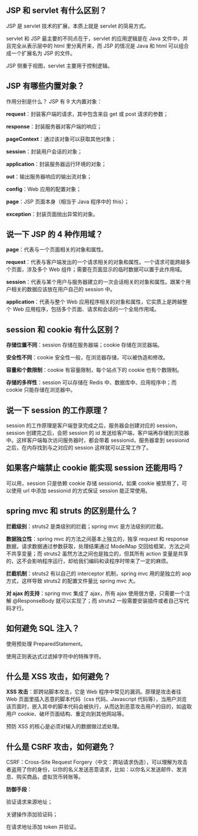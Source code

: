 ## JSP 和 servlet 有什么区别？

JSP 是 servlet 技术的扩展，本质上就是 servlet 的简易方式。

servlet 和 JSP 最主要的不同点在于，servlet 的应用逻辑是在 Java 文件中，并且完全从表示层中的 html 里分离开来，而 JSP 的情况是 Java 和 html 可以组合成一个扩展名为 JSP 的文件。

JSP 侧重于视图，servlet 主要用于控制逻辑。

## JSP 有哪些内置对象？

作用分别是什么？ JSP 有 9 大内置对象：

**request**：封装客户端的请求，其中包含来自 get 或 post 请求的参数；

**response**：封装服务器对客户端的响应；

**pageContext**：通过该对象可以获取其他对象；

**session**：封装用户会话的对象；

**application**：封装服务器运行环境的对象；

**out**：输出服务器响应的输出流对象；

**config**：Web 应用的配置对象；

**page**：JSP 页面本身（相当于 Java 程序中的 this）；

**exception**：封装页面抛出异常的对象。

## 说一下 JSP 的 4 种作用域？

**page**：代表与一个页面相关的对象和属性。

**request**：代表与客户端发出的一个请求相关的对象和属性。一个请求可能跨越多个页面，涉及多个 Web 组件；需要在页面显示的临时数据可以置于此作用域。

**session**：代表与某个用户与服务器建立的一次会话相关的对象和属性。跟某个用户相关的数据应该放在用户自己的 session 中。

**application**：代表与整个 Web 应用程序相关的对象和属性，它实质上是跨越整个 Web 应用程序，包括多个页面、请求和会话的一个全局作用域。

## session 和 cookie 有什么区别？

**存储位置不同**：session 存储在服务器端；cookie 存储在浏览器端。

**安全性不同**：cookie 安全性一般，在浏览器存储，可以被伪造和修改。

**容量和个数限制**：cookie 有容量限制，每个站点下的 cookie 也有个数限制。

**存储的多样性**：session 可以存储在 Redis 中、数据库中、应用程序中；而 cookie 只能存储在浏览器中。

## 说一下 session 的工作原理？

session 的工作原理是客户端登录完成之后，服务器会创建对应的 session，session 创建完之后，会把 session 的 id 发送给客户端，客户端再存储到浏览器中。这样客户端每次访问服务器时，都会带着 sessionid，服务器拿到 sessionid 之后，在内存找到与之对应的 session 这样就可以正常工作了。

## 如果客户端禁止 cookie 能实现 session 还能用吗？

可以用，session 只是依赖 cookie 存储 sessionid，如果 cookie 被禁用了，可以使用 url 中添加 sessionid 的方式保证 session 能正常使用。

## spring mvc 和 struts 的区别是什么？

**拦截级别**：struts2 是类级别的拦截；spring mvc 是方法级别的拦截。

**数据独立性**：spring mvc 的方法之间基本上独立的，独享 request 和 response 数据，请求数据通过参数获取，处理结果通过 ModelMap 交回给框架，方法之间不共享变量；而 struts2 虽然方法之间也是独立的，但其所有 action 变量是共享的，这不会影响程序运行，却给我们编码和读程序时带来了一定的麻烦。

**拦截机制**：struts2 有以自己的 interceptor 机制，spring mvc 用的是独立的 aop 方式，这样导致 struts2 的配置文件量比 spring mvc 大。

**对 ajax 的支持**：spring mvc 集成了 ajax，所有 ajax 使用很方便，只需要一个注解 @ResponseBody 就可以实现了；而 struts2 一般需要安装插件或者自己写代码才行。

## 如何避免 SQL 注入？

使用预处理 PreparedStatement。

使用正则表达式过滤掉字符中的特殊字符。

## 什么是 XSS 攻击，如何避免？

**XSS 攻击**：即跨站脚本攻击，它是 Web 程序中常见的漏洞。原理是攻击者往 Web 页面里插入恶意的脚本代码（css 代码、Javascript 代码等），当用户浏览该页面时，嵌入其中的脚本代码会被执行，从而达到恶意攻击用户的目的，如盗取用户 cookie、破坏页面结构、重定向到其他网站等。

预防 XSS 的核心是必须对输入的数据做过滤处理。

## 什么是 CSRF 攻击，如何避免？

CSRF：Cross-Site Request Forgery（中文：跨站请求伪造），可以理解为攻击者盗用了你的身份，以你的名义发送恶意请求，比如：以你名义发送邮件、发消息、购买商品，虚拟货币转账等。

**防御手段**：

验证请求来源地址；

关键操作添加验证码；

在请求地址添加 token 并验证。
